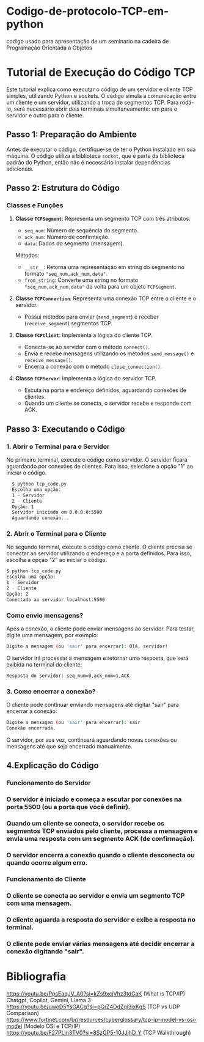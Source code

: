 # Codigo-de-protocolo-TCP-em-python
codigo usado para apresentação de um seminario na cadeira de Programação Orientada a Objetos

# Tutorial de Execução do Código TCP

Este tutorial explica como executar o código de um servidor e cliente TCP simples, utilizando Python e sockets. O código simula a comunicação entre um cliente e um servidor, utilizando a troca de segmentos TCP. Para rodá-lo, será necessário abrir dois terminais simultaneamente: um para o servidor e outro para o cliente.

## Passo 1: Preparação do Ambiente

Antes de executar o código, certifique-se de ter o Python instalado em sua máquina. O código utiliza a biblioteca `socket`, que é parte da biblioteca padrão do Python, então não é necessário instalar dependências adicionais.

## Passo 2: Estrutura do Código

### Classes e Funções

1. **Classe `TCPSegment`**: Representa um segmento TCP com três atributos:
   - `seq_num`: Número de sequência do segmento.
   - `ack_num`: Número de confirmação.
   - `data`: Dados do segmento (mensagem).

   Métodos:
   - `__str__`: Retorna uma representação em string do segmento no formato `"seq_num,ack_num,data"`.
   - `from_string`: Converte uma string no formato `"seq_num,ack_num,data"` de volta para um objeto `TCPSegment`.

2. **Classe `TCPConnection`**: Representa uma conexão TCP entre o cliente e o servidor.
   - Possui métodos para enviar (`send_segment`) e receber (`receive_segment`) segmentos TCP.

3. **Classe `TCPClient`**: Implementa a lógica do cliente TCP.
   - Conecta-se ao servidor com o método `connect()`.
   - Envia e recebe mensagens utilizando os métodos `send_message()` e `receive_message()`.
   - Encerra a conexão com o método `close_connection()`.

4. **Classe `TCPServer`**: Implementa a lógica do servidor TCP.
   - Escuta na porta e endereço definidos, aguardando conexões de clientes.
   - Quando um cliente se conecta, o servidor recebe e responde com ACK.

## Passo 3: Executando o Código

### 1. Abrir o Terminal para o Servidor
No primeiro terminal, execute o código como servidor. O servidor ficará aguardando por conexões de clientes. Para isso, selecione a opção "1" ao iniciar o código.

```bash
  $ python tcp_code.py
  Escolha uma opção:
  1 - Servidor
  2 - Cliente
  Opção: 1
  Servidor iniciado em 0.0.0.0:5500
  Aguardando conexão...
```
### 2. Abrir o Terminal para o Cliente
No segundo terminal, execute o código como cliente. O cliente precisa se conectar ao servidor utilizando o endereço e a porta definidos. Para isso, escolha a opção "2" ao iniciar o código.
```bash
$ python tcp_code.py
Escolha uma opção:
1 - Servidor
2 - Cliente
Opção: 2
Conectado ao servidor localhost:5500
```
### Como envio mensagens?
Após a conexão, o cliente pode enviar mensagens ao servidor. Para testar, digite uma mensagem, por exemplo:
```bash
Digite a mensagem (ou 'sair' para encerrar): Olá, servidor!
```
O servidor irá processar a mensagem e retornar uma resposta, que será exibida no terminal do cliente:
```bash
Resposta do servidor: seq_num=0,ack_num=1,ACK
```
### 3. Como encerrar a conexão?
O cliente pode continuar enviando mensagens até digitar "sair" para encerrar a conexão:
```bash
Digite a mensagem (ou 'sair' para encerrar): sair
Conexão encerrada.
```
O servidor, por sua vez, continuará aguardando novas conexões ou mensagens até que seja encerrado manualmente.

## 4.Explicação do Código

### Funcionamento do Servidor
### O servidor é iniciado e começa a escutar por conexões na porta 5500 (ou a porta que você definir).
### Quando um cliente se conecta, o servidor recebe os segmentos TCP enviados pelo cliente, processa a mensagem e envia uma resposta com um segmento ACK (de confirmação).
### O servidor encerra a conexão quando o cliente desconecta ou quando ocorre algum erro.
### Funcionamento do Cliente
### O cliente se conecta ao servidor e envia um segmento TCP com uma mensagem.
### O cliente aguarda a resposta do servidor e exibe a resposta no terminal.
### O cliente pode enviar várias mensagens até decidir encerrar a conexão digitando "sair".




# Bibliografia
https://youtu.be/PpsEaqJV_A0?si=kZs9xcjVhz3tdCaK (What is TCP/IP) <br/>
Chatgpt, Copilot, Gemini, Llama 3 <br/>
https://youtu.be/uwoD5YsGACg?si=pCrZ4DdZqi3ixKgS (TCP vs UDP Comparison) <br/>
https://www.fortinet.com/br/resources/cyberglossary/tcp-ip-model-vs-osi-model (Modelo OSI e TCP/IP) <br/>
https://youtu.be/F27PLin3TV0?si=8SzGP5-10JJjhD_Y (TCP Walkthrough)
